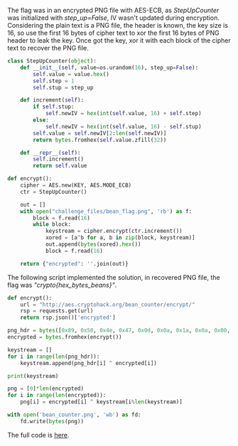 
The flag was in an encrypted PNG file with AES-ECB, as *StepUpCounter* was initialized with *step_up=False*, IV wasn't updated during encryption. Considering the plain text is a PNG file, the header is known, the key size is 16, so use the first 16 bytes of cipher text to xor the first 16 bytes of PNG header to leak the key. Once got the key, xor it with each block of the cipher text to recover the PNG file.


```python
class StepUpCounter(object):
    def __init__(self, value=os.urandom(16), step_up=False):
        self.value = value.hex()
        self.step = 1
        self.stup = step_up

    def increment(self):
        if self.stup:
            self.newIV = hex(int(self.value, 16) + self.step)
        else:
            self.newIV = hex(int(self.value, 16) - self.stup)
        self.value = self.newIV[2:len(self.newIV)]
        return bytes.fromhex(self.value.zfill(32))

    def __repr__(self):
        self.increment()
        return self.value

def encrypt():
    cipher = AES.new(KEY, AES.MODE_ECB)
    ctr = StepUpCounter()

    out = []
    with open("challenge_files/bean_flag.png", 'rb') as f:
        block = f.read(16)
        while block:
            keystream = cipher.encrypt(ctr.increment())
            xored = [a^b for a, b in zip(block, keystream)]
            out.append(bytes(xored).hex())
            block = f.read(16)

    return {"encrypted": ''.join(out)}
```

The following script implemented the solution, in recovered PNG file, the flag was *"crypto{hex_bytes_beans}"*.


```python
def encrypt():
    url = "http://aes.cryptohack.org/bean_counter/encrypt/"
    rsp = requests.get(url)
    return rsp.json()['encrypted']

png_hdr = bytes([0x89, 0x50, 0x4e, 0x47, 0x0d, 0x0a, 0x1a, 0x0a, 0x00, 0x00, 0x00, 0x0d, 0x49, 0x48, 0x44, 0x52])
encrypted = bytes.fromhex(encrypt())

keystream = []
for i in range(len(png_hdr)):
    keystream.append(png_hdr[i] ^ encrypted[i])

print(keystream)

png = [0]*len(encrypted)
for i in range(len(encrypted)):
    png[i] = encrypted[i] ^ keystream[i%len(keystream)]

with open('bean_counter.png', 'wb') as fd:
    fd.write(bytes(png))
```

The full code is [here](https://github.com/onealmond/hacking-lab/blob/master/cryptohack/bean-counter/bean-counter.py).

